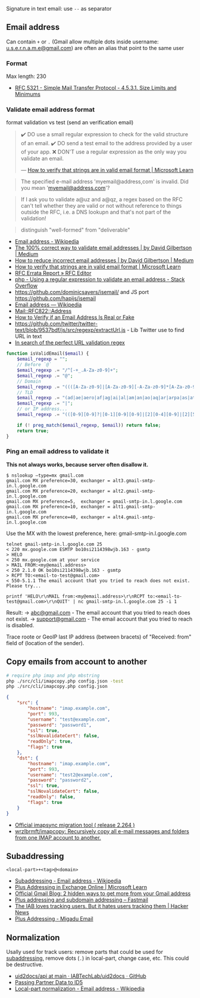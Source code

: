 Signature in text email: use `--` as separator

## Email address

Can contain `+` or `.` (Gmail allow multiple dots inside username: u.s.e.r.n.a.m.e@gmail.com) are often an alias that point to the same user

### Format

Max length: 230

- [RFC 5321 - Simple Mail Transfer Protocol - 4.5.3.1.  Size Limits and Minimums](https://tools.ietf.org/html/rfc5321#section-4.5.3.1)

### Validate email address format

format validation vs test (send an verification email)

> ✔️ DO use a small regular expression to check for the valid structure of an email.
> ✔️ DO send a test email to the address provided by a user of your app.
> ❌ DON'T use a regular expression as the only way you validate an email.
>
> — [How to verify that strings are in valid email format | Microsoft Learn](https://web.archive.org/web/20230129040505/https://learn.microsoft.com/en-us/dotnet/standard/base-types/how-to-verify-that-strings-are-in-valid-email-format)

> The specified e-mail address 'myemail@address,com' is invalid. Did you mean 'myemail@address.com'?

> If I ask you to validate a@uz and a@qz, a regex based on the RFC can't tell whether they are valid or not without reference to things outside the RFC, i.e. a DNS lookupn and that's not part of the validation!

> distinguish "well-formed" from "deliverable"

- [Email address - Wikipedia](https://en.wikipedia.org/wiki/Email_address#Local-part)
- [The 100% correct way to validate email addresses | by David Gilbertson | Medium](https://web.archive.org/web/20230519221313/https://david-gilbertson.medium.com/the-100-correct-way-to-validate-email-addresses-7c4818f24643)
- [How to reduce incorrect email addresses | by David Gilbertson | Medium](https://web.archive.org/web/20230614154145/https://david-gilbertson.medium.com/how-to-reduce-incorrect-email-addresses-df3b70cb15a9)
- [How to verify that strings are in valid email format | Microsoft Learn](https://web.archive.org/web/20230129040505/https://learn.microsoft.com/en-us/dotnet/standard/base-types/how-to-verify-that-strings-are-in-valid-email-format)
- [RFC Errata Report » RFC Editor](http://www.rfc-editor.org/errata_search.php?rfc=3696)
- [php - Using a regular expression to validate an email address - Stack Overflow](https://stackoverflow.com/questions/201323/using-a-regular-expression-to-validate-an-email-address/532972#532972)
- https://github.com/dominicsayers/isemail/ and JS port https://github.com/hapijs/isemail
- [Email address — Wikipedia](https://en.wikipedia.org/wiki/Email_address#RFC_Specification)
- [Mail::RFC822::Address](http://www.ex-parrot.com/~pdw/Mail-RFC822-Address.html)
- [How to Verify if an Email Address Is Real or Fake](http://www.labnol.org/software/verify-email-address/18220/)
- https://github.com/twitter/twitter-text/blob/9537bdf/js/src/regexp/extractUrl.js - Lib Twitter use to find URL in text
- [In search of the perfect URL validation regex](https://web.archive.org/web/20220508030856/https://mathiasbynens.be/demo/url-regex)

```php
function isValidEmail($email) {
	$email_regexp = "";
	// Before `@`
	$email_regexp .= "/^[-+_.A-Za-z0-9]+";
	$email_regexp .= "@";
	// Domain
	$email_regexp .= "((([A-Za-z0-9]|[A-Za-z0-9][-A-Za-z0-9]*[A-Za-z0-9])\.)+";
	// TLD
	$email_regexp .= "(ad|ae|aero|af|ag|ai|al|am|an|ao|aq|ar|arpa|as|at|au|aw|az|ba|bb|bd|be|bf|bg|bh|bi|biz|bj|bm|bn|bo|br|bs|bt|bv|bw|by|bz|ca|cc|cd|cf|cg|ch|ci|ck|cl|cm|cn|co|com|coop|cr|cs|cu|cv|cx|cy|cz|de|dj|dk|dm|do|dz|ec|edu|ee|eg|eh|er|es|et|eu|fi|fj|fk|fm|fo|fr|ga|gb|gd|ge|gf|gh|gi|gl|gm|gn|gov|gp|gq|gr|gs|gt|gu|gw|gy|hk|hm|hn|hr|ht|hu|id|ie|il|in|info|int|io|iq|ir|is|it|jm|jo|jp|ke|kg|kh|ki|km|kn|kp|kr|kw|ky|kz|la|lb|lc|li|lk|lr|ls|lt|lu|lv|ly|ma|mc|md|mg|mh|mil|mk|ml|mm|mn|mo|mp|mq|mr|ms|mt|mu|museum|mv|mw|mx|my|mz|na|name|nc|ne|net|nf|ng|ni|nl|no|np|nr|nt|nu|nz|om|org|pa|pe|pf|pg|ph|pk|pl|pm|pn|pr|pro|ps|pt|pw|py|qa|re|ro|ru|rw|sa|sb|sc|sd|se|sg|sh|si|sj|sk|sl|sm|sn|so|sr|st|su|sv|sy|sz|tc|td|tf|tg|th|tj|tk|tm|tn|to|tp|tr|tt|tv|tw|tz|ua|ug|uk|um|us|uy|uz|va|vc|ve|vg|vi|vn|vu|wf|ws|ye|yt|yu|za|zm|zw)$";
	$email_regexp .= "|";
	// or IP address...
	$email_regexp .= "(([0-9][0-9]?|[0-1][0-9][0-9]|[2][0-4][0-9]|[2][5][0-5])\.){3}([0-9][0-9]?|[0-1][0-9][0-9]|[2][0-4][0-9]|[2][5][0-5]))$/";

	if (! preg_match($email_regexp, $email)) return false;
	return true;
}
```

### Ping an email address to validate it

**This not always works, because server often disallow it.**

```
$ nslookup –type=mx gmail.com
gmail.com MX preference=30, exchanger = alt3.gmail-smtp-in.l.google.com
gmail.com MX preference=20, exchanger = alt2.gmail-smtp-in.l.google.com
gmail.com MX preference=5,  exchanger = gmail-smtp-in.l.google.com
gmail.com MX preference=10, exchanger = alt1.gmail-smtp-in.l.google.com
gmail.com MX preference=40, exchanger = alt4.gmail-smtp-in.l.google.com
```

Use the MX with the lowest preference, here: gmail-smtp-in.l.google.com

```
telnet gmail-smtp-in.l.google.com 25
< 220 mx.google.com ESMTP bo10si2114398wjb.163 - gsmtp
> HELO
< 250 mx.google.com at your service
> MAIL FROM:<my@email.address>
< 250 2.1.0 OK bo10si2114398wjb.163 - gsmtp
> RCPT TO:<email-to-test@gmail.com>
< 550-5.1.1 The email account that you tried to reach does not exist. Please try...
```

```
printf 'HELO\r\nMAIL from:<my@email.address>\r\nRCPT to:<email-to-test@gmail.com>\r\nQUIT' | nc gmail-smtp-in.l.google.com 25 -i 1
```

Result:
-> abc@gmail.com - The email account that you tried to reach does not exist.
-> support@gmail.com - The email account that you tried to reach is disabled.

Trace roote or GeoIP last IP address (between bracets) of "Received: from" field of (location of the sender).

## Copy emails from account to another

```sh
# require php imap and php mbstring
php ./src/cli/imapcopy.php config.json -test
php ./src/cli/imapcopy.php config.json
```

```json
{
    "src": {
        "hostname": "imap.example.com",
        "port": 993,
        "username": "test@example.com",
        "password": "password1",
        "ssl": true,
        "sslNovalidateCert": false,
        "readOnly": true,
        "flags": true
    },
    "dst": {
        "hostname": "imap.example.com",
        "port": 993,
        "username": "test2@example.com",
        "password": "password2",
        "ssl": true,
        "sslNovalidateCert": false,
        "readOnly": false,
        "flags": true
    }
}
```

- [Official imapsync migration tool ( release 2.264 )](https://imapsync.lamiral.info/)
- [wrzlbrmft/imapcopy: Recursively copy all e-mail messages and folders from one IMAP account to another.](https://github.com/wrzlbrmft/imapcopy)

## Subaddressing

`<local-part>+<tag>@<domain>`

- [Subaddressing - Email address - Wikipedia](https://en.wikipedia.org/wiki/Email_address#Subaddressing)
- [Plus Addressing in Exchange Online | Microsoft Learn](https://learn.microsoft.com/en-us/exchange/recipients-in-exchange-online/plus-addressing-in-exchange-online)
- [Official Gmail Blog: 2 hidden ways to get more from your Gmail address](https://gmail.googleblog.com/2008/03/2-hidden-ways-to-get-more-from-your.html?m=1)
- [Plus addressing and subdomain addressing – Fastmail](https://web.archive.org/web/20221207144956/https://www.fastmail.help/hc/en-us/articles/360060591053-Plus-addressing-and-subdomain-addressing)
- [The IAB loves tracking users. But it hates users tracking them | Hacker News](https://news.ycombinator.com/item?id=34400024)
- [Plus Addressing - Migadu Email](https://www.migadu.com/guides/plus_addressing/)

## Normalization

Usally used for track users: remove parts that could be used for [subaddressing](#subaddressing), remove dots (`.`) in local-part, change case, etc. This could be destructive.

- [uid2docs/api at main · IABTechLab/uid2docs · GitHub](https://web.archive.org/web/20230116231810/https://github.com/IABTechLab/uid2docs/tree/main/api#email-address-normalization)
- [Passing Partner Data to ID5](https://web.archive.org/web/20230116221038/https://support.id5.io/portal/en/kb/articles/passing-partner-data-to-id5#Cleansing_Emails_Prior_to_Hashing)
- [Local-part normalization - Email address - Wikipedia](https://en.wikipedia.org/wiki/Email_address#Local-part_normalization)
